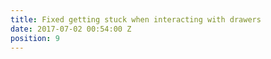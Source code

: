 ```yaml
---
title: Fixed getting stuck when interacting with drawers
date: 2017-07-02 00:54:00 Z
position: 9
---
```


